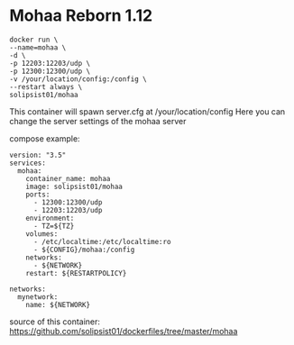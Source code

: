 # Mohaa Reborn 1.12


```
docker run \
--name=mohaa \
-d \
-p 12203:12203/udp \
-p 12300:12300/udp \
-v /your/location/config:/config \
--restart always \
solipsist01/mohaa
```

This container will spawn server.cfg at /your/location/config
Here you can change the server settings of the mohaa server

compose example:

```
version: "3.5"
services:
  mohaa:
    container_name: mohaa
    image: solipsist01/mohaa
    ports:
      - 12300:12300/udp
      - 12203:12203/udp
    environment:
      - TZ=${TZ}
    volumes:
      - /etc/localtime:/etc/localtime:ro
      - ${CONFIG}/mohaa:/config
    networks:
      - ${NETWORK}
    restart: ${RESTARTPOLICY}

networks: 
  mynetwork:
    name: ${NETWORK}

```

source of this container:
https://github.com/solipsist01/dockerfiles/tree/master/mohaa